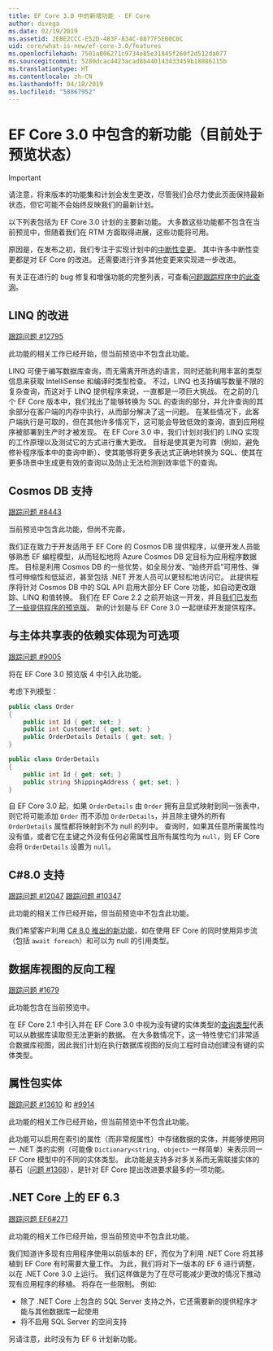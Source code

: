 ```yaml
---
title: EF Core 3.0 中的新增功能 - EF Core
author: divega
ms.date: 02/19/2019
ms.assetid: 2EBE2CCC-E52D-483F-834C-8877F5EB0C0C
uid: core/what-is-new/ef-core-3.0/features
ms.openlocfilehash: 7501a806271c9734e85e31845f260f2d512da077
ms.sourcegitcommit: 5280dcac4423acad8b440143433459b18886115b
ms.translationtype: HT
ms.contentlocale: zh-CN
ms.lasthandoff: 04/18/2019
ms.locfileid: "58867952"
---
```

# <a name="new-features-included-in-ef-core-30-currently-in-preview"></a>EF Core 3.0 中包含的新功能（目前处于预览状态）

> [!IMPORTANT]
> 请注意，将来版本的功能集和计划会发生更改，尽管我们会尽力使此页面保持最新状态，但它可能不会始终反映我们的最新计划。

以下列表包括为 EF Core 3.0 计划的主要新功能。
大多数这些功能都不包含在当前预览中，但随着我们在 RTM 方面取得进展，这些功能将可用。

原因是，在发布之初，我们专注于实现计划中的[中断性变更](xref:core/what-is-new/ef-core-3.0/breaking-changes)。
其中许多中断性变更都是对 EF Core 的改进。
还需要进行许多其他变更来实现进一步改进。 

有关正在进行的 bug 修复和增强功能的完整列表，可查看[问题跟踪程序中的此查询](https://github.com/aspnet/EntityFrameworkCore/issues?q=is%3Aopen+is%3Aissue+milestone%3A3.0.0+sort%3Areactions-%2B1-desc)。

## <a name="linq-improvements"></a>LINQ 的改进 

[跟踪问题 #12795](https://github.com/aspnet/EntityFrameworkCore/issues/12795)

此功能的相关工作已经开始，但当前预览中不包含此功能。

LINQ 可便于编写数据库查询，而无需离开所选的语言，同时还能利用丰富的类型信息来获取 IntelliSense 和编译时类型检查。
不过，LINQ 也支持编写数量不限的复杂查询，而这对于 LINQ 提供程序来说，一直都是一项巨大挑战。
在之前的几个 EF Core 版本中，我们找出了能够转换为 SQL 的查询的部分，并允许查询的其余部分在客户端的内存中执行，从而部分解决了这一问题。
在某些情况下，此客户端执行是可取的，但在其他许多情况下，这可能会导致低效的查询，直到应用程序被部署到生产时才被发现。
在 EF Core 3.0 中，我们计划对我们的 LINQ 实现的工作原理以及测试它的方式进行重大更改。
目标是使其更为可靠（例如，避免修补程序版本中的查询中断）、使其能够将更多表达式正确地转换为 SQL、使其在更多场景中生成更有效的查询以及防止无法检测到效率低下的查询。

## <a name="cosmos-db-support"></a>Cosmos DB 支持 

[跟踪问题 #8443](https://github.com/aspnet/EntityFrameworkCore/issues/8443)

当前预览中包含此功能，但尚不完善。 

我们正在致力于开发适用于 EF Core 的 Cosmos DB 提供程序，以便开发人员能够熟悉 EF 编程模型，从而轻松地将 Azure Cosmos DB 定目标为应用程序数据库。
目标是利用 Cosmos DB 的一些优势，如全局分发、“始终开启”可用性、弹性可伸缩性和低延迟，甚至包括 .NET 开发人员可以更轻松地访问它。
此提供程序将针对 Cosmos DB 中的 SQL API 启用大部分 EF Core 功能，如自动更改跟踪、LINQ 和值转换。
我们在 EF Core 2.2 之前开始这一开发，并且[我们已发布了一些提供程序的预览版](https://blogs.msdn.microsoft.com/dotnet/2018/10/17/announcing-entity-framework-core-2-2-preview-3/)。
新的计划是与 EF Core 3.0 一起继续开发提供程序。 

## <a name="dependent-entities-sharing-the-table-with-the-principal-are-now-optional"></a>与主体共享表的依赖实体现为可选项

[跟踪问题 #9005](https://github.com/aspnet/EntityFrameworkCore/issues/9005)

将在 EF Core 3.0 预览版 4 中引入此功能。

考虑下列模型：
```C#
public class Order
{
    public int Id { get; set; }
    public int CustomerId { get; set; }
    public OrderDetails Details { get; set; }
}

public class OrderDetails
{
    public int Id { get; set; }
    public string ShippingAddress { get; set; }
}
```

自 EF Core 3.0 起，如果 `OrderDetails` 由 `Order` 拥有且显式映射到同一张表中，则它将可能添加 `Order` 而不添加 `OrderDetails`，并且除主键外的所有 `OrderDetails` 属性都将映射到不为 null 的列中。
查询时，如果其任意所需属性均没有值，或者它在主键之外没有任何必需属性且所有属性均为 `null`，则 EF Core 会将 `OrderDetails` 设置为 `null`。

## <a name="c-80-support"></a>C#8.0 支持

[跟踪问题 #12047](https://github.com/aspnet/EntityFrameworkCore/issues/12047)
[跟踪问题 #10347](https://github.com/aspnet/EntityFrameworkCore/issues/10347)

此功能的相关工作已经开始，但当前预览中不包含此功能。

我们希望客户利用 [C# 8.0 推出的新功能](https://blogs.msdn.microsoft.com/dotnet/2018/11/12/building-c-8-0/)，如在使用 EF Core 的同时使用异步流（包括 `await foreach`）和可以为 null 的引用类型。

## <a name="reverse-engineering-of-database-views"></a>数据库视图的反向工程

[跟踪问题 #1679](https://github.com/aspnet/EntityFrameworkCore/issues/1679)

此功能包含在当前预览中。

在 EF Core 2.1 中引入并在 EF Core 3.0 中视为没有键的实体类型的[查询类型](xref:core/modeling/query-types)代表可以从数据库读取但无法更新的数据。
在大多数情况下，这一特性使它们非常适合数据库视图，因此我们计划在执行数据库视图的反向工程时自动创建没有键的实体类型。

## <a name="property-bag-entities"></a>属性包实体

[跟踪问题 #13610](https://github.com/aspnet/EntityFrameworkCore/issues/13610) 和 [#9914](https://github.com/aspnet/EntityFrameworkCore/issues/9914)

此功能的相关工作已经开始，但当前预览中不包含此功能。 

此功能可以启用在索引的属性（而非常规属性）中存储数据的实体，并能够使用同一 .NET 类的实例（可能像 `Dictionary<string, object>` 一样简单）来表示同一 EF Core 模型中的不同的实体类型。
此功能是支持多对多关系而无需联接实体的基石（[问题 #1368](https://github.com/aspnet/EntityFrameworkCore/issues/1368)），是针对 EF Core 提出改进要求最多的一项功能。

## <a name="ef-63-on-net-core"></a>.NET Core 上的 EF 6.3

[跟踪问题 EF6#271](https://github.com/aspnet/EntityFramework6/issues/271)

此功能的相关工作已经开始，但当前预览中不包含此功能。 

我们知道许多现有应用程序使用以前版本的 EF，而仅为了利用 .NET Core 将其移植到 EF Core 有时需要大量工作。
为此，我们将对下一版本的 EF 6 进行调整，以在 .NET Core 3.0 上运行。
我们这样做是为了在尽可能减少更改的情况下推动现有应用程序的移植。
将存在一些限制。 例如:
- 除了 .NET Core 上包含的 SQL Server 支持之外，它还需要新的提供程序才能与其他数据库一起使用
- 将不启用 SQL Server 的空间支持

另请注意，此时没有为 EF 6 计划新功能。
